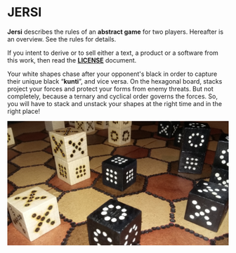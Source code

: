 # JERSI



**Jersi** describes the rules of an **abstract game** for two players. Hereafter is an overview. See the rules for details.

If you intent to derive or to sell either a text, a product or a software from this work, then read the [**LICENSE**](./docs/LICENSE.md) document.

Your white shapes chase after your opponent's black in order to capture their unique black “**kunti**”, and vice versa. On the hexagonal board, stacks project your forces and protect your forms from enemy threats. But not completely, because a ternary and cyclical order governs the forces. So, you will have to stack and unstack your shapes at the right time and in the right place!

![](./pictures/jersi-fait-main.jpg)